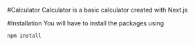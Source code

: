 #Calculator
Calculator is a basic calculator created with Next.js

#Installation
You will have to install the packages using 
```bash
npm install
```